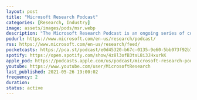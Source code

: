 ```yaml
---
layout: post
title: "Microsoft Research Podcast"
categories: [Research, Industry]
image: assets/images/pods/msr.webp
description: "The Microsoft Research Podcast is an ongoing series of conversations bringing you right up to the cutting edge of Microsoft Research."
podurl: https://www.microsoft.com/en-us/research/podcast/
rss: https://www.microsoft.com/en-us/research/feed/
pocketcasts: https://pca.st/podcast/e0d45320-b67c-0135-9e60-5bb073f92b78
spotify: https://open.spotify.com/show/4z8l3ofB3tsL8i3JHxurkK
apple_pod: https://podcasts.apple.com/us/podcast/microsoft-research-podcast/id1318021537
youtube: https://www.youtube.com/user/MicrosoftResearch
last_published: 2021-05-26 19:00:02
frequency: 2
duration:
status: active
---
```

